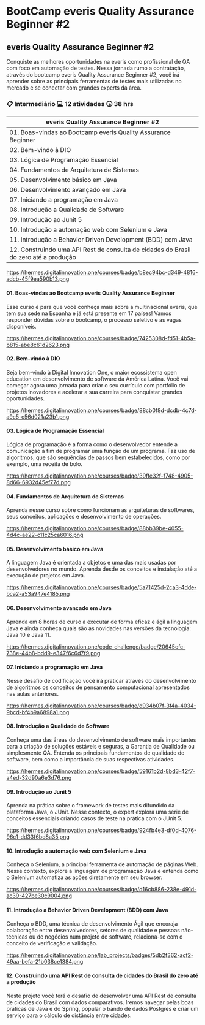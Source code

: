 # BootCamp everis Quality Assurance Beginner #2

## everis Quality Assurance Beginner #2

Conquiste as melhores oportunidades na everis como profissional de QA com foco em automação de testes. Nessa jornada rumo a contratação, através do bootcamp everis Quality Assurance Beginner #2, você irá aprender sobre as principais ferramentas de testes mais utilizadas no mercado e se conectar com grandes experts da área.

### :clipboard: Intermediário   :computer: 12 atividades  :clock430: 38 hrs

| everis Quality Assurance Beginner #2 |
|-------------------------------------|
| 01. Boas-vindas ao Bootcamp everis Quality Assurance Beginner |
| 02. Bem-vindo à DIO |
| 03. Lógica de Programação Essencial |
| 04. Fundamentos de Arquitetura de Sistemas |
| 05. Desenvolvimento básico em Java |
| 06. Desenvolvimento avançado em Java |
| 07. Iniciando a programação em Java |
| 08. Introdução a Qualidade de Software |
| 09. Introdução ao Junit 5 |
| 10. Introdução a automação web com Selenium e Java |
| 11. Introdução a Behavior Driven Development (BDD) com Java |
| 12. Construindo uma API Rest de consulta de cidades do Brasil do zero até a produção |

https://hermes.digitalinnovation.one/courses/badge/b8ec94bc-d349-4816-adcb-45f9ea590b13.png
#### 01. Boas-vindas ao Bootcamp everis Quality Assurance Beginner
Esse curso é para que você conheça mais sobre a multinacional everis, que tem sua sede na Espanha e já está presente em 17 países! Vamos responder dúvidas sobre o bootcamp, o processo seletivo e as vagas disponíveis.

https://hermes.digitalinnovation.one/courses/badge/7425308d-fd51-4b5a-b815-abe8c61d2623.png
#### 02. Bem-vindo à DIO
Seja bem-vindo à Digital Innovation One, o maior ecossistema open education em desenvolvimento de software da América Latina. Você vai começar agora uma jornada para criar o seu currículo com portfólio de projetos inovadores e acelerar a sua carreira para conquistar grandes oportunidades.

https://hermes.digitalinnovation.one/courses/badge/88cb0f8d-dcdb-4c7d-a9c5-c56d021a23b1.png
#### 03. Lógica de Programação Essencial
Lógica de programação é a forma como o desenvolvedor entende a comunicação a fim de programar uma função de um programa. Faz uso de algoritmos, que são sequências de passos bem estabelecidos, como por exemplo, uma receita de bolo.

https://hermes.digitalinnovation.one/courses/badge/39ffe32f-f748-4905-8d66-6932d45ef77d.png
#### 04. Fundamentos de Arquitetura de Sistemas
Aprenda nesse curso sobre como funcionam as arquiteturas de softwares, seus conceitos, aplicações e desenvolvimento de operações.

https://hermes.digitalinnovation.one/courses/badge/88bb39be-4055-4d4c-ae22-c11c25ca6016.png
#### 05. Desenvolvimento básico em Java
A linguagem Java é orientada a objetos e uma das mais usadas por desenvolvedores no mundo. Aprenda desde os conceitos e instalação até a execução de projetos em Java.

https://hermes.digitalinnovation.one/courses/badge/5a71425d-2ca3-4dde-bca2-a53a947e4185.png
#### 06. Desenvolvimento avançado em Java
Aprenda em 8 horas de curso a executar de forma eficaz e ágil a linguagem Java e ainda conheça quais são as novidades nas versões da tecnologia: Java 10 e Java 11.

https://hermes.digitalinnovation.one/code_challenge/badge/20645cfc-738e-44b8-bdd9-e347f6c6d7f9.png
#### 07. Iniciando a programação em Java
Nesse desafio de codificação você irá praticar através do desenvolvimento de algoritmos os conceitos de pensamento computacional apresentados nas aulas anteriores.

https://hermes.digitalinnovation.one/courses/badge/d934b07f-3f4a-4034-9bcd-bf4b9a6898a1.png
#### 08. Introdução a Qualidade de Software
Conheça uma das áreas do desenvolvimento de software mais importantes para a criação de soluções estáveis e seguras, a Garantia de Qualidade ou simplesmente QA. Entenda os principais fundamentos de qualidade de software, bem como a importância de suas respectivas atividades.

https://hermes.digitalinnovation.one/courses/badge/59161b2d-8bd3-42f7-a4ed-32d90a6e3d76.png
#### 09. Introdução ao Junit 5
Aprenda na prática sobre o framework de testes mais difundido da plataforma Java, o JUnit. Nesse contexto, o expert explora uma série de conceitos essenciais criando casos de teste na prática com o JUnit 5.

https://hermes.digitalinnovation.one/courses/badge/924fb4e3-df0d-4076-96c1-dd33f6bd8a35.png
#### 10. Introdução a automação web com Selenium e Java
Conheça o Selenium, a principal ferramenta de automação de páginas Web. Nesse contexto, explore a linguagem de programação Java e entenda como o Selenium automatiza as ações diretamente em seu browser.

https://hermes.digitalinnovation.one/courses/badge/d16cb886-238e-491d-ac39-427be30c9004.png
#### 11. Introdução a Behavior Driven Development (BDD) com Java
Conheça o BDD, uma técnica de desenvolvimento Ágil que encoraja colaboração entre desenvolvedores, setores de qualidade e pessoas não-técnicas ou de negócios num projeto de software, relaciona-se com o conceito de verificação e validação.

https://hermes.digitalinnovation.one/lab_projects/badges/5db2f362-acf2-49aa-befa-21b038ce1384.png
#### 12. Construindo uma API Rest de consulta de cidades do Brasil do zero até a produção
Neste projeto você terá o desafio de desenvolver uma API Rest de consulta de cidades do Brasil com dados comparativos. Iremos navegar pelas boas práticas de Java e do Spring, popular o bando de dados Postgres e criar um serviço para o cálculo de distância entre cidades.
